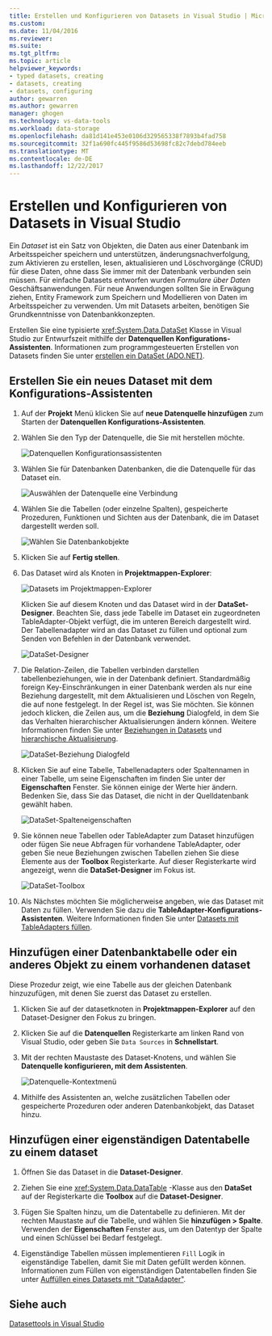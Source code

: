 ```yaml
---
title: Erstellen und Konfigurieren von Datasets in Visual Studio | Microsoft Docs
ms.custom: 
ms.date: 11/04/2016
ms.reviewer: 
ms.suite: 
ms.tgt_pltfrm: 
ms.topic: article
helpviewer_keywords:
- typed datasets, creating
- datasets, creating
- datasets, configuring
author: gewarren
ms.author: gewarren
manager: ghogen
ms.technology: vs-data-tools
ms.workload: data-storage
ms.openlocfilehash: da81d141e453e0106d329565338f7893b4fad758
ms.sourcegitcommit: 32f1a690fc445f9586d53698fc82c7debd784eeb
ms.translationtype: MT
ms.contentlocale: de-DE
ms.lasthandoff: 12/22/2017
---
```

# <a name="create-and-configure-datasets-in-visual-studio"></a>Erstellen und Konfigurieren von Datasets in Visual Studio

Ein *Dataset* ist ein Satz von Objekten, die Daten aus einer Datenbank im Arbeitsspeicher speichern und unterstützen, änderungsnachverfolgung, zum Aktivieren zu erstellen, lesen, aktualisieren und Löschvorgänge (CRUD) für diese Daten, ohne dass Sie immer mit der Datenbank verbunden sein müssen. Für einfache Datasets entworfen wurden *Formulare über Daten* Geschäftsanwendungen. Für neue Anwendungen sollten Sie in Erwägung ziehen, Entity Framework zum Speichern und Modellieren von Daten im Arbeitsspeicher zu verwenden. Um mit Datasets arbeiten, benötigen Sie Grundkenntnisse von Datenbankkonzepten.

Erstellen Sie eine typisierte <xref:System.Data.DataSet> Klasse in Visual Studio zur Entwurfszeit mithilfe der **Datenquellen Konfigurations-Assistenten**. Informationen zum programmgesteuerten Erstellen von Datasets finden Sie unter [erstellen ein DataSet (ADO.NET)](/dotnet/framework/data/adonet/dataset-datatable-dataview/creating-a-dataset).

## <a name="create-a-new-dataset-by-using-the-data-source-configuration-wizard"></a>Erstellen Sie ein neues Dataset mit dem Konfigurations-Assistenten

1.  Auf der **Projekt** Menü klicken Sie auf **neue Datenquelle hinzufügen** zum Starten der **Datenquellen Konfigurations-Assistenten**.

2.  Wählen Sie den Typ der Datenquelle, die Sie mit herstellen möchte.

     ![Datenquellen Konfigurationsassistenten](../data-tools/media/data-source-configuration-wizard.png "Datenquellen Konfigurationsassistenten")

3.  Wählen Sie für Datenbanken Datenbanken, die die Datenquelle für das Dataset ein.

     ![Auswählen der Datenquelle eine Verbindung](../data-tools/media/data-source-choose-a-connection.png "-Datenquelle wählen Sie eine Verbindung")

4.  Wählen Sie die Tabellen (oder einzelne Spalten), gespeicherte Prozeduren, Funktionen und Sichten aus der Datenbank, die im Dataset dargestellt werden soll.

     ![Wählen Sie Datenbankobjekte](../data-tools/media/raddata-chose-objects.png "Raddata ausgewählten Objekte")

5.  Klicken Sie auf **Fertig stellen**.

6.  Das Dataset wird als Knoten in **Projektmappen-Explorer**:

     ![Datasets im Projektmappen-Explorer](../data-tools/media/dataset-in-solution-explorer.png "Datasets im Projektmappen-Explorer")

     Klicken Sie auf diesem Knoten und das Dataset wird in der **DataSet-Designer**. Beachten Sie, dass jede Tabelle im Dataset ein zugeordneten TableAdapter-Objekt verfügt, die im unteren Bereich dargestellt wird. Der Tabellenadapter wird an das Dataset zu füllen und optional zum Senden von Befehlen in der Datenbank verwendet.

     ![DataSet-Designer](../data-tools/media/dataset-designer.png "DataSet-Designer")

7.  Die Relation-Zeilen, die Tabellen verbinden darstellen tabellenbeziehungen, wie in der Datenbank definiert. Standardmäßig foreign Key-Einschränkungen in einer Datenbank werden als nur eine Beziehung dargestellt, mit dem Aktualisieren und Löschen von Regeln, die auf none festgelegt. In der Regel ist, was Sie möchten. Sie können jedoch klicken, die Zeilen aus, um die **Beziehung** Dialogfeld, in dem Sie das Verhalten hierarchischer Aktualisierungen ändern können. Weitere Informationen finden Sie unter [Beziehungen in Datasets](../data-tools/relationships-in-datasets.md) und [hierarchische Aktualisierung](../data-tools/hierarchical-update.md).

     ![DataSet-Beziehung Dialogfeld](../data-tools/media/raddata-relation-dialog.png "Raddata Beziehung Dialogfeld")

8.  Klicken Sie auf eine Tabelle, Tabellenadapters oder Spaltennamen in einer Tabelle, um seine Eigenschaften im finden Sie unter der **Eigenschaften** Fenster. Sie können einige der Werte hier ändern. Bedenken Sie, dass Sie das Dataset, die nicht in der Quelldatenbank gewählt haben.

     ![DataSet-Spalteneigenschaften](../data-tools/media/dataset-column-properties.png "DataSet Spalteneigenschaften")

9. Sie können neue Tabellen oder TableAdapter zum Dataset hinzufügen oder fügen Sie neue Abfragen für vorhandene TableAdapter, oder geben Sie neue Beziehungen zwischen Tabellen ziehen Sie diese Elemente aus der **Toolbox** Registerkarte. Auf dieser Registerkarte wird angezeigt, wenn die **DataSet-Designer** im Fokus ist.

     ![DataSet-Toolbox](../data-tools/media/raddata-dataset-toolbox.png "Raddata Dataset-Toolbox")

10. Als Nächstes möchten Sie möglicherweise angeben, wie das Dataset mit Daten zu füllen. Verwenden Sie dazu die **TableAdapter-Konfigurations-Assistenten**. Weitere Informationen finden Sie unter [Datasets mit TableAdapters füllen](../data-tools/fill-datasets-by-using-tableadapters.md).

## <a name="add-a-database-table-or-other-object-to-an-existing-dataset"></a>Hinzufügen einer Datenbanktabelle oder ein anderes Objekt zu einem vorhandenen dataset

Diese Prozedur zeigt, wie eine Tabelle aus der gleichen Datenbank hinzuzufügen, mit denen Sie zuerst das Dataset zu erstellen.

1.  Klicken Sie auf der datasetknoten in **Projektmappen-Explorer** auf den Dataset-Designer den Fokus zu bringen.

2.  Klicken Sie auf die **Datenquellen** Registerkarte am linken Rand von Visual Studio, oder geben Sie `Data Sources` in **Schnellstart**.

3.  Mit der rechten Maustaste des Dataset-Knotens, und wählen Sie **Datenquelle konfigurieren, mit dem Assistenten**.

     ![Datenquelle-Kontextmenü](../data-tools/media/data-source-context-menu.png "Datenquelle-Kontextmenü")

4.  Mithilfe des Assistenten an, welche zusätzlichen Tabellen oder gespeicherte Prozeduren oder anderen Datenbankobjekt, das Dataset hinzu.

## <a name="add-a-stand-alone-data-table-to-a-dataset"></a>Hinzufügen einer eigenständigen Datentabelle zu einem dataset

1.  Öffnen Sie das Dataset in die **Dataset-Designer**.

2.  Ziehen Sie eine <xref:System.Data.DataTable> -Klasse aus den **DataSet** auf der Registerkarte die **Toolbox** auf die **Dataset-Designer**.

3.  Fügen Sie Spalten hinzu, um die Datentabelle zu definieren. Mit der rechten Maustaste auf die Tabelle, und wählen Sie **hinzufügen > Spalte**. Verwenden der **Eigenschaften** Fenster aus, um den Datentyp der Spalte und einen Schlüssel bei Bedarf festgelegt.

4.  Eigenständige Tabellen müssen implementieren `Fill` Logik in eigenständige Tabellen, damit Sie mit Daten gefüllt werden können. Informationen zum Füllen von eigenständigen Datentabellen finden Sie unter [Auffüllen eines Datasets mit "DataAdapter"](/dotnet/framework/data/adonet/populating-a-dataset-from-a-dataadapter).

## <a name="see-also"></a>Siehe auch

[Datasettools in Visual Studio](../data-tools/dataset-tools-in-visual-studio.md)